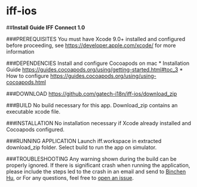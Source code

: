 # iff-ios

##__Install Guide IFF Connect 1.0__

###PREREQUISITES
	You must have Xcode 9.0+ installed and configured before proceeding, see https://developer.apple.com/xcode/ for more information

###DEPENDENCIES
	Install  and configure Cocoapods on mac
		* Installation Guide https://guides.cocoapods.org/using/getting-started.html#toc_3
		* How to configure https://guides.cocoapods.org/using/using-cocoapods.html

###DOWNLOAD
	https://github.com/gatech-i18n/iff-ios/download_zip

###BUILD
	No build necessary for this app. Download_zip contains an executable xcode file.

###INSTALLATION
	No installation necessary if Xcode already installed and Cocoapods configured.

###RUNNING APPLICATION
	Launch iff.workspace in extracted download_zip folder. Select build to run the app on simulator.

###TROUBLESHOOTING
	Any warning shown during the build can be properly ignored.
	If there is significant crash when running the application, please include the steps led to the crash in an email and send to [Binchen Hu](bhu77@gatech.edu), or
	For any questions, feel free to [open an issue](https://github.com/gatech-i18n/iff-ios/issues/new).